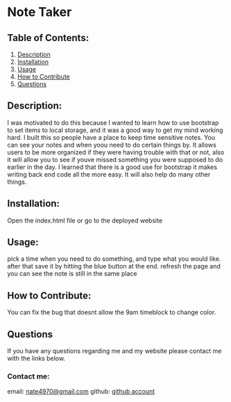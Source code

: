 # Note Taker

## Table of Contents:
1. [Description](#description)
2. [Installation](#installation)
3. [Usage](#usage)
4. [How to Contribute](#contribute)
5. [Questions](#questions)

<a name="description"></a>
## Description: 
I was motivated to do this because I wanted to learn how to use bootstrap to set items to local storage, and it was a good way to get my mind working hard.
I built this so people have a place to keep time sensitive notes. You can see your notes and when yoou need to do certain things by.
It allows users to be more organized if they were having trouble with that or not, also it will allow you to see if youve missed something you were supposed to do earlier in the day.
I learned that there is a good use for bootstrap it makes writing back end code all the more easy. It will also help do many other things.

<a name="installation"></a>
## Installation: 
Open the index.html file or go to the deployed website

<a name="usage"></a>
## Usage: 
pick a time when you need to do something, and type what you would like. after that save it by hitting the blue button at the end. refresh the page and you can see the note is still in the same place

<a name="contribute"></a>
## How to Contribute:
You can fix the bug that doesnt allow the 9am timeblock to change color.

<a name="questions"></a>
## Questions 
If you have any questions regarding me and my website please contact me with the links below.

### Contact me:
email: nate4970@gmail.com
github: <a href="https://github.com/Nate-Kleinsorge">github account</a>
